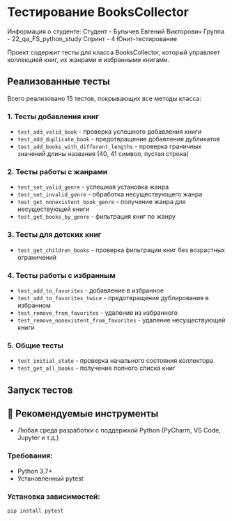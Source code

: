 # Тестирование BooksCollector
Информация о студенте:
Студент - Булычев Евгений Викторович
Группа - 22_qa_FS_python_study
Спринт - 4 Юнит-тестирование

Проект содержит тесты для класса BooksCollector, который управляет коллекцией книг, их жанрами и избранными книгами.

## Реализованные тесты

Всего реализовано 15 тестов, покрывающих все методы класса:

### 1. Тесты добавления книг
- `test_add_valid_book` - проверка успешного добавления книги
- `test_add_duplicate_book` - предотвращение добавления дубликатов
- `test_add_books_with_different_lengths` - проверка граничных значений длины названия (40, 41 символ, пустая строка)

### 2. Тесты работы с жанрами
- `test_set_valid_genre` - успешная установка жанра
- `test_set_invalid_genre` - обработка несуществующего жанра
- `test_get_nonexistent_book_genre` - получение жанра для несуществующей книги
- `test_get_books_by_genre` - фильтрация книг по жанру

### 3. Тесты для детских книг
- `test_get_children_books` - проверка фильтрации книг без возрастных ограничений

### 4. Тесты работы с избранным
- `test_add_to_favorites` - добавление в избранное
- `test_add_to_favorites_twice` - предотвращение дублирования в избранном
- `test_remove_from_favorites` - удаление из избранного
- `test_remove_nonexistent_from_favorites` - удаление несуществующей книги

### 5. Общие тесты
- `test_initial_state` - проверка начального состояния коллектора
- `test_get_all_books` - получение полного списка книг

## Запуск тестов
## 🔧 Рекомендуемые инструменты
- Любая среда разработки с поддержкой Python (PyCharm, VS Code, Jupyter и т.д.)
### Требования:
- Python 3.7+
- Установленный pytest

### Установка зависимостей:
```bash
pip install pytest
